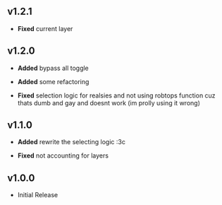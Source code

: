 ## v1.2.1
- **Fixed** current layer

## v1.2.0
- **Added** bypass all toggle
- **Added** some refactoring

- **Fixed** selection logic for realsies and not using robtops function cuz thats dumb and gay and doesnt work (im prolly using it wrong)

## v1.1.0
- **Added** rewrite the selecting logic :3c 

- **Fixed** not accounting for layers

## v1.0.0
- Initial Release